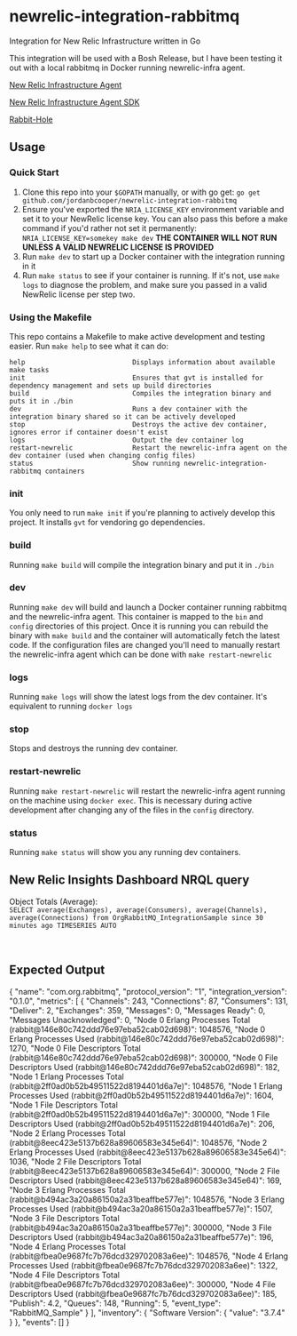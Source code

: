 # newrelic-integration-rabbitmq
Integration for New Relic Infrastructure written in Go

This integration will be used with a Bosh Release, but I have been testing it out with a local rabbitmq in Docker running newrelic-infra agent.

[New Relic Infrastructure Agent](https://docs.newrelic.com/docs/infrastructure/new-relic-infrastructure/installation/install-infrastructure-linux)

[New Relic Infrastructure Agent SDK](https://github.com/newrelic/infra-integrations-sdk)

[Rabbit-Hole](https://github.com/michaelklishin/rabbit-hole)


## Usage

### Quick Start
1. Clone this repo into your `$GOPATH` manually, or with go get: `go get github.com/jordanbcooper/newrelic-integration-rabbitmq`
1. Ensure you've exported the `NRIA_LICENSE_KEY` environment variable and set it to your NewRelic license key. You can also pass this before a make command if you'd rather not set it permanently: `NRIA_LICENSE_KEY=somekey make dev` **THE CONTAINER WILL NOT RUN UNLESS A VALID NEWRELIC LICENSE IS PROVIDED**
1. Run `make dev` to start up a Docker container with the integration running in it
1. Run `make status` to see if your container is running. If it's not, use `make logs` to diagnose the problem, and make sure you passed in a valid NewRelic license per step two.

### Using the Makefile
This repo contains a Makefile to make active development and testing easier. Run `make help` to see what it can do:

```
help                           Displays information about available make tasks
init                           Ensures that gvt is installed for dependency management and sets up build directories
build                          Compiles the integration binary and puts it in ./bin
dev                            Runs a dev container with the integration binary shared so it can be actively developed
stop                           Destroys the active dev container, ignores error if container doesn't exist
logs                           Output the dev container log
restart-newrelic               Restart the newrelic-infra agent on the dev container (used when changing config files)
status                         Show running newrelic-integration-rabbitmq containers
```

### init
You only need to run `make init` if you're planning to actively develop this project.  It installs `gvt` for vendoring 
go dependencies.

### build
Running `make build` will compile the integration binary and put it in `./bin`

### dev
Running `make dev` will build and launch a Docker container running rabbitmq and the newrelic-infra agent. This container
is mapped to the `bin` and `config` directories of this project. Once it is running you can rebuild the binary with
`make build` and the container will automatically fetch the latest code. If the configuration files are changed you'll
need to manually restart the newrelic-infra agent which can be done with `make restart-newrelic`

### logs
Running `make logs` will show the latest logs from the dev container. It's equivalent to running `docker logs`

### stop
Stops and destroys the running dev container.

### restart-newrelic
Running `make restart-newrelic` will restart the newrelic-infra agent running on the machine using `docker exec`. This is
necessary during active development after changing any of the files in the `config` directory.

### status
Running `make status` will show you any running dev containers.

## New Relic Insights Dashboard NRQL query
Object Totals (Average):
<br>
```SELECT average(Exchanges), average(Consumers), average(Channels), average(Connections) from OrgRabbitMQ_IntegrationSample since 30 minutes ago TIMESERIES AUTO```

<br>

## Expected Output

{
  "name": "com.org.rabbitmq",
  "protocol_version": "1",
  "integration_version": "0.1.0",
  "metrics": [
    {
      "Channels": 243,
      "Connections": 87,
      "Consumers": 131,
      "Deliver": 2,
      "Exchanges": 359,
      "Messages": 0,
      "Messages Ready": 0,
      "Messages Unacknowledged": 0,
      "Node 0 Erlang Processes Total (rabbit@146e80c742ddd76e97eba52cab02d698)": 1048576,
      "Node 0 Erlang Processes Used (rabbit@146e80c742ddd76e97eba52cab02d698)": 1270,
      "Node 0 File Descriptors Total (rabbit@146e80c742ddd76e97eba52cab02d698)": 300000,
      "Node 0 File Descriptors Used (rabbit@146e80c742ddd76e97eba52cab02d698)": 182,
      "Node 1 Erlang Processes Total (rabbit@2ff0ad0b52b49511522d8194401d6a7e)": 1048576,
      "Node 1 Erlang Processes Used (rabbit@2ff0ad0b52b49511522d8194401d6a7e)": 1604,
      "Node 1 File Descriptors Total (rabbit@2ff0ad0b52b49511522d8194401d6a7e)": 300000,
      "Node 1 File Descriptors Used (rabbit@2ff0ad0b52b49511522d8194401d6a7e)": 206,
      "Node 2 Erlang Processes Total (rabbit@8eec423e5137b628a89606583e345e64)": 1048576,
      "Node 2 Erlang Processes Used (rabbit@8eec423e5137b628a89606583e345e64)": 1036,
      "Node 2 File Descriptors Total (rabbit@8eec423e5137b628a89606583e345e64)": 300000,
      "Node 2 File Descriptors Used (rabbit@8eec423e5137b628a89606583e345e64)": 169,
      "Node 3 Erlang Processes Total (rabbit@b494ac3a20a86150a2a31beaffbe577e)": 1048576,
      "Node 3 Erlang Processes Used (rabbit@b494ac3a20a86150a2a31beaffbe577e)": 1507,
      "Node 3 File Descriptors Total (rabbit@b494ac3a20a86150a2a31beaffbe577e)": 300000,
      "Node 3 File Descriptors Used (rabbit@b494ac3a20a86150a2a31beaffbe577e)": 196,
      "Node 4 Erlang Processes Total (rabbit@fbea0e9687fc7b76dcd329702083a6ee)": 1048576,
      "Node 4 Erlang Processes Used (rabbit@fbea0e9687fc7b76dcd329702083a6ee)": 1322,
      "Node 4 File Descriptors Total (rabbit@fbea0e9687fc7b76dcd329702083a6ee)": 300000,
      "Node 4 File Descriptors Used (rabbit@fbea0e9687fc7b76dcd329702083a6ee)": 185,
      "Publish": 4.2,
      "Queues": 148,
      "Running": 5,
      "event_type": "RabbitMQ_Sample"
    }
  ],
  "inventory": {
    "Software Version": {
      "value": "3.7.4"
    }
  },
  "events": []
}
